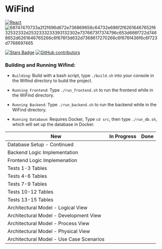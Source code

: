 # WiFind

[![React](https://img.shields.io/badge/react-%2320232a.svg?style=for-the-badge&logo=react&le&logo=react&logoColor=%2361DA)](reactnative.dev/)
![68747470733a2f2f696d672e736869656c64732e696f2f62616467652f632532332d2532333233393132302e7376673f7374796c653d666f722d7468652d6261646765266c6f676f3d632d7368617270266c6f676f436f6c6f723d7768697465](https://user-images.githubusercontent.com/113956397/223922160-3a8864b2-44ce-47c5-9a33-13ecae66d9bb.svg)

<a href="https://github.com/tSigler2/WiFind_4350/stargazers"><img src="https://img.shields.io/github/stars/tSigler2/WiFind_4350?color=yellow" alt="Stars Badge"/></a> <a href="https://github.com/tSigler2/WiFind_4350/graphs/contributors"><img alt="GitHub contributors" src="https://img.shields.io/github/contributors-anon/tSigler2/WiFind_4350"></a>

### __Building and Running Wifind__:

- `Building`: Build with a bash script, type `./build.sh` into your console in the Wifind directory to build the project.

- `Running Frontend`: Type `./run_frontend.sh` to run the frontend while in the WiFind directory.

- `Running Backend`: Type `./run_backend.sh` to run the backend while in the WiFind directory.

- `Running Database`: Requires Docker, Type `cd src`, then type `./run_db.sh`, which will set up the database in Docker.

| New | In Progress | Done |
| --- | ----------- | ---- |
| Database Setup - Continued |  |  |
| Backend Logic Implementation |  |  |
| Frontend Logic Implemenation |  |  |
| Tests 1-3 Tables |  |  |
| Tests 4-6 Tables |  |  |
| Tests 7-9 Tables |  |  |
| Tests 10-12 Tables |  |  |
| Tests 13-15 Tables |  |  |
| Architectural Model - Logical View |  |  |
| Architectural Model - Development View |  |  |
| Architectural Model - Process View |  |  |
| Architectural Model - Physical View |  |  |
| Architectural Model - Use Case Scenarios |  |  |